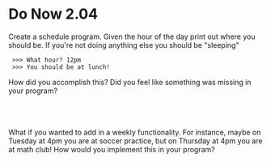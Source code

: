 # Do Now 2.04

Create a schedule program. Given the hour of the day print out where you should be. If you're not doing anything else you should be "sleeping"
```
 >>> What hour? 12pm
 >>> You should be at lunch!
 ```
How did you accomplish this? Did you feel like something was missing in your program?  
<br>
<br>
<br>

What if you wanted to add in a weekly functionality. For instance, maybe on Tuesday at 4pm you are at soccer practice, but on Thursday at 4pm you are at math club! How would you implement this in your program? 
<br>
<br>
<br>


